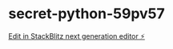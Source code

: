 # secret-python-59pv57

[Edit in StackBlitz next generation editor ⚡️](https://stackblitz.com/~/github.com/Gabissilva24/secret-python-59pv57)